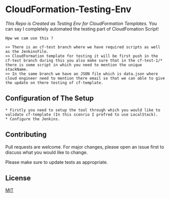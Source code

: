 # CloudFormation-Testing-Env


*This Repo is Created as Testing Env for CloudFormation Templates.* 
You can say I completely automated the testing part of CloudFomation Script!
```
Hpw we cam use this ?

>> There is an cf-test branch where we have required scripts as well as the JenkinsFile.
>> CloudFormation template for testing it will be first push in the cf-test branch during this you also make sure that in the cf-test-1/* there is some script in which you need to mention the unique stackName.
>> In the same branch we have an JSON file which is data.json where cloud engineer need to mention there email so that we can able to give the update on there testing of cf-template.
```

## Configuration of The Setup
```
* Firstly you need to setup the tool through which you would like to validate cf-template (In this scenrio I prefred to use LocalStack).
* Configure the Jenkins.
```

## Contributing
Pull requests are welcome. For major changes, please open an issue first to discuss what you would like to change.

Please make sure to update tests as appropriate.

## License
[MIT](https://choosealicense.com/licenses/mit/)
